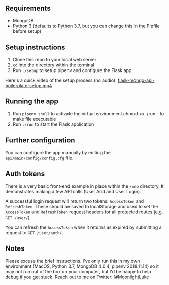 ## Requirements
 
- MongoDB
- Python 3 (defaults to Python 3.7, but you can change this in the Pipfile before setup)

## Setup instructions

1. Clone this repo to your local web server
2. `cd` into the directory within the terminal
3. Run `./setup` to setup pipenv and configure the Flask app

Here's a quick video of the setup process (no audio): [flask-mongo-api-boilerplate-setup.mp4](https://img.lukepeters.me/flask-mongo-api-boilerplate-setup.mp4)

## Running the app

1. Run `pipenv shell` to activate the virtual environment
chmod +x ./run - to make file executable
2. Run `./run` to start the Flask application

## Further configuration

You can configure the app manually by editing the `api/main/config/config.cfg` file.

## Auth tokens

There is a very basic front-end example in place within the `/web` directory. It demonstrates making a few API calls (User Add and User Login).

A successful login request will return two tokens: `AccessToken` and `RefreshToken`. These should be saved to localStorage and used to set the `AccessToken` and `RefreshToken` request headers for all protected routes (e.g. `GET /user/`).

You can refresh the `AccessToken` when it returns as expired by submitting a request to `GET /user/auth/`.

## Notes

Please excuse the brief instructions. I've only run this in my own environment (MacOS, Python 3.7, MongoDB 4.0.4, pipenv 2018.11.14) so it may not run out of the box on your computer, but I'd be happy to help debug if you get stuck. Reach out to me on Twitter: [@MoonlightLuke](https://twitter.com/MoonlightLuke)
